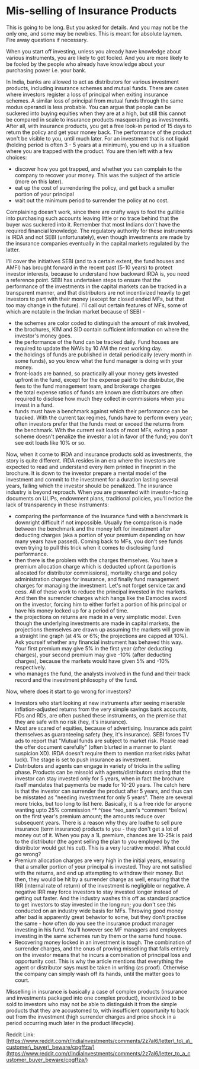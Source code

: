 # Mis-selling of Insurance Products

This is going to be long. But you asked for details. And you may not be the only one, and some may be newbies. This is meant for absolute laymen. Fire away questions if necessary.

When you start off investing, unless you already have knowledge about various instruments, you are likely to get fooled. And you are more likely to be fooled by the people who already have knowledge about your purchasing power i.e. your bank.

In India, banks are allowed to act as distributors for various investment products, including insurance schemes and mutual funds. There are cases where investors register a loss of principal when exiting insurance schemes. A similar loss of principal from mutual funds through the same modus operandi is less probable. You can argue that people can be suckered into buying equities when they are at a high, but still this cannot be compared in scale to insurance products masquerading as investments. After all, with insurance products, you get a free look-in period of 15 days to return the policy and get your money back. The performance of the product won't be visible to you, until much later. For an investment that is not liquid \(holding period is often 3 - 5 years at a minimum\), you end up in a situation where you are trapped with the product. You are then left with a few choices:

* discover how you got trapped, and whether you can complain to the company to recover your money. This was the subject of the article \(more on this later\).
* eat up the cost of surrendering the policy, and get back a smaller portion of your principal
* wait out the minimum period to surrender the policy at no cost.

Complaining doesn't work, since there are crafty ways to fool the gullible into purchasing such accounts leaving little or no trace behind that the buyer was suckered into it. Remember that most Indians don't have the required financial knowledge. The regulatory authority for these instruments is IRDA and not SEBI \(unfortunately\), even though investments are made by the insurance companies eventually in the capital markets regulated by the latter.

I'll cover the initiatives SEBI \(and to a certain extent, the fund houses and AMFI\) has brought forward in the recent past \(5-10 years\) to protect investor interests, because to understand how backward IRDA is, you need a reference point. SEBI has undertaken steps to ensure that the performance of the investments in the capital markets can be tracked in a transparent manner, and that distributors are not incentivized heavily to get investors to part with their money \(except for closed ended MFs, but that too may change in the future\). I'll call out certain features of MFs, some of which are notable in the Indian market because of SEBI -

* the schemes are color coded to distinguish the amount of risk involved,
* the brochures, KIM and SID contain sufficient information on where the investor's money goes.
* the performance of the fund can be tracked daily. Fund houses are required to update the NAVs by 10 AM the next working day.
* the holdings of funds are published in detail periodically \(every month in some funds\), so you know what the fund manager is doing with your money.
* front-loads are banned, so practically all your money gets invested upfront in the fund, except for the expense paid to the distributor, the fees to the fund management team, and brokerage charges
* the total expense ratios of funds are known are distributors are often required to disclose how much they collect in commissions when you invest in a fund.
* funds must have a benchmark against which their performance can be tracked. With the current tax regimes, funds have to perform every year; often investors prefer that the funds meet or exceed the returns from the benchmark. With the current exit loads of most MFs, exiting a poor scheme doesn't penalize the investor a lot in favor of the fund; you don't see exit loads like 10% or so.

Now, when it come to IRDA and insurance products sold as investments, the story is quite different. IRDA resides in an era where the investors are expected to read and understand every item printed in fineprint in the brochure. It is down to the investor prepare a mental model of the investment and commit to the investment for a duration lasting several years, failing which the investor should be penalized. The insurance industry is beyond reproach. When you are presented with investor-facing documents on ULIPs, endowment plans, traditional policies, you'll notice the lack of transparency in these instruments:

* comparing the performance of the insurance fund with a benchmark is downright difficult if not impossible. Usually the comparison is made between the benchmark and the money left for investment after deducting charges \(aka a portion of your premium depending on how many years have passed\). Coming back to MFs, you don't see funds even trying to pull this trick when it comes to disclosing fund performance.
* then there is the problem with the charges themselves. You have a premium allocation charge which is deducted upfront \(a portion is allocated for distributor commissions\), mortality charge and policy administration charges for insurance, and finally fund management charges for managing the investment. Let's not forget service tax and cess. All of these work to reduce the principal invested in the markets. And then the surrender charges which hangs like the Damocles sword on the investor, forcing him to either forfeit a portion of his principal or have his money locked up for a period of time.
* the projections on returns are made in a very simplistic model. Even though the underlying investments are made in capital markets, the projections themselves are drawn up assuming the markets will grow in a straight line graph \(at 4% or 6%; the projections are capped at 10%\). Ask yourself whether any financial instrument has behaved this way. Your first premium may give 5% in the first year \(after deducting charges\), your second premium may give -10% \(after deducting charges\), because the markets would have given 5% and -10% respectively.
* who manages the fund, the analysts involved in the fund and their track record and the investment philosophy of the fund.

Now, where does it start to go wrong for investors?

* Investors who start looking at new instruments after seeing miserable inflation-adjusted returns from the very simple savings bank accounts, FDs and RDs, are often pushed these instruments, on the premise that they are safe with no risk \(hey, it's insurance\).
* Most are scared of equities, because of advertising. Insurance ads paint themselves as guaranteeing safety \(hey, it's insurance\). SEBI forces TV ads to report that "Mutual funds are subject to market risk. Please read the offer document carefully" \(often blurted in a manner to plant suspicion XD\). IRDA doesn't require them to mention market risks \(what luck\). The stage is set to push insurance as investment.
* Distributors and agents can engage in variety of tricks in the selling phase. Products can be missold with agents/distributors stating that the investor can stay invested only for 5 years, when in fact the brochure itself mandates that payments be made for 10-20 years. The catch here is that the investor can surrender the product after 5 years, and thus can be misstated as "needing investment for only 5 years". There are several more tricks, but too long to list here. Basically, it is a free ride for anyone wanting upto 25% commission ^\* ^\(see ^reo\_sam's ^comment ^below\) on the first year's premium amount; the amounts reduce over subsequent years. There is a reason why they are loathe to sell pure insurance \(term insurance\) products to you - they don't get a lot of money out of it. When you pay a 1L premium, chances are 10-25k is paid to the distributor \(the agent selling the plan to you employed by the distributor would get his cut\). This is a very lucrative model. What could go wrong?
* Premium allocation charges are very high in the initial years, ensuring that a smaller portion of your principal is invested. They are not satisfied with the returns, and end up attempting to withdraw their money. But then, they would be hit by a surrender charge as well, ensuring that the IRR \(internal rate of return\) of the investment is negligible or negative. A negative IRR may force investors to stay invested longer instead of getting out faster. And the industry washes this off as standard practice to get investors to stay invested in the long run; you don't see this conducted on an industry wide basis for MFs. Throwing good money after bad is apparently great behavior to some, but they don't practise the same - how often do you see the insurance product manager investing in his fund. You'll however see MF managers and employees investing in the same schemes run by them or the same fund house.
* Recovering money locked in an investment is tough. The combination of surrender charges, and the onus of proving misselling that falls entirely on the investor means that he incurs a combination of principal loss and opportunity cost. This is why the article mentions that everything the agent or distributor says must be taken in writing \(as proof\). Otherwise the company can simply wash off its hands, until the matter goes to court.

Misselling in insurance is basically a case of complex products \(insurance and investments packaged into one complex product\), incentivized to be sold to investors who may not be able to distinguish it from the simple products that they are accustomed to, with insufficient opportunity to back out from the investment \(high surrender charges and price shock in a period occurring much later in the product lifecycle\).

Reddit Link: [https://www.reddit.com/r/IndiaInvestments/comments/2z7al6/letter\_to\_a\_customer\_buyer\_beware/cpgffza/](https://www.reddit.com/r/IndiaInvestments/comments/2z7al6/letter_to_a_customer_buyer_beware/cpgffza/)

